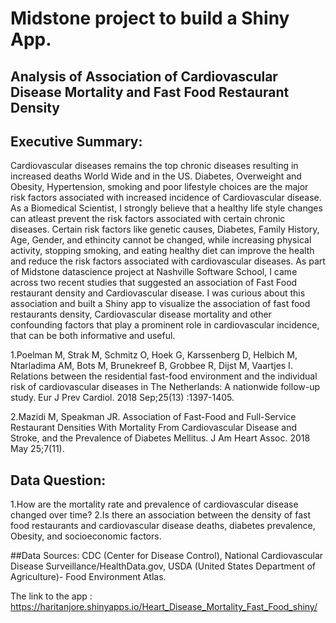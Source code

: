 

# Midstone project to build a Shiny App. 

## Analysis of Association of Cardiovascular Disease Mortality and Fast Food Restaurant Density


## Executive Summary:

Cardiovascular diseases remains the top chronic diseases resulting in increased deaths World Wide and in the US. Diabetes, Overweight and Obesity, Hypertension, smoking and poor lifestyle choices are the major risk factors associated with increased incidence of Cardiovascular disease. As a Biomedical Scientist, I strongly believe that a healthy life style changes can atleast prevent the risk factors associated with certain chronic diseases. Certain risk factors like genetic causes, Diabetes, Family History, Age, Gender,  and ethincity cannot be changed, while increasing physical activity, stopping smoking, and eating healthy diet can improve the health and reduce the risk factors associated with cardiovascular diseases. As part of Midstone datascience project at Nashville Software School,  I came across two recent studies that suggested an  association of Fast Food restaurant density and Cardiovascular disease. I was curious about this association  and built a Shiny app to visualize the association of fast food restaurants density, Cardiovascular disease mortality and other confounding factors that play a prominent role in cardiovascular incidence, that can be both informative and useful. 

1.Poelman M, Strak M, Schmitz O, Hoek G, Karssenberg D, Helbich M, Ntarladima AM, Bots M, Brunekreef B, Grobbee R, Dijst M, Vaartjes I. Relations between the residential fast-food environment and the individual risk of cardiovascular diseases in The Netherlands: A nationwide follow-up study. Eur J Prev Cardiol. 2018 Sep;25(13) :1397-1405. 

2.Mazidi M, Speakman JR. Association of Fast-Food and Full-Service Restaurant Densities With Mortality From Cardiovascular Disease and Stroke, and the Prevalence of Diabetes Mellitus. J Am Heart Assoc. 2018 May 25;7(11). 


## Data Question: 
1.How are the mortality rate and prevalence of cardiovascular disease changed over time?
2.Is there an association between the density of fast food restaurants and  cardiovascular disease deaths, diabetes prevalence, Obesity, and socioeconomic factors.  


##Data Sources:
CDC (Center for Disease Control), National Cardiovascular Disease Surveillance/HealthData.gov, USDA (United States Department of Agriculture)- Food Environment Atlas. 

The link to the app : https://haritanjore.shinyapps.io/Heart_Disease_Mortality_Fast_Food_shiny/
